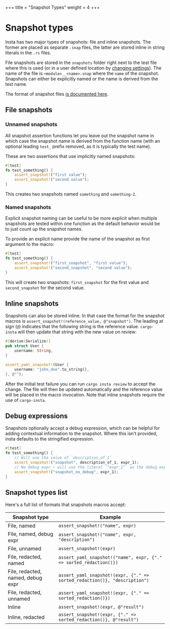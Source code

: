+++
title = "Snapshot Types"
weight = 4
+++

# Snapshot types

Insta has two major types of snapshots: file and inline snapshots. The former
are placed as separate `.snap` files, the latter are stored inline in string
literals in the `.rs` files.

File snapshots are stored in the `snapshots` folder right next to the test file
where this is used (or in a user defined location by
[changing settings](https://docs.rs/insta/latest/insta/struct.Settings.html#method.snapshot_path)). 
The name of the file is `<module>__<name>.snap` where
the `name` of the snapshot. Snapshots can either be explicitly named or the
name is derived from the test name.

The format of snapshot files [is documented here](../snapshot-files/).

## File snapshots

### Unnamed snapshots

All snapshot assertion functions let you leave out the snapshot name in which
case the snapshot name is derived from the function name (with an optional
leading `test_` prefix removed, as it is typically the test name).

These are two assertions that use implicitly named snapshots:

```rust
#[test]
fn test_something() {
    assert_snapshot!("first value");
    assert_snapshot!("second value");
}
```

This creates two snapshots named `something` and `something-2`.

### Named snapshots

Explicit snapshot naming can be useful to be more explicit when multiple
snapshots are tested within one function as the default behavior would be to
just count up the snapshot names.

To provide an explicit name provide the name of the snapshot as first
argument to the macro:

```rust
#[test]
fn test_something() {
    assert_snapshot!("first_snapshot", "first value");
    assert_snapshot!("second_snapshot", "second value");
}
```

This will create two snapshots: `first_snapshot` for the first value and
`second_snapshot` for the second value.

## Inline snapshots

Snapshots can also be stored inline. In that case the format
for the snapshot macros is `assert_snapshot!(reference_value, @"snapshot")`.
The leading at sign (`@`) indicates that the following string is the
reference value. `cargo-insta` will then update that string with the new
value on review:

```rust
#[derive(Serialize)]
pub struct User {
    username: String,
}

assert_yaml_snapshot!(User {
    username: "john_doe".to_string(),
}, @"");
```

After the initial test failure you can run `cargo insta review` to
accept the change. The file will then be updated automatically and the
reference value will be placed in the macro invocation. Note that inline
snapshots require the use of `cargo-insta`.

## Debug expressions

Snapshots optionally accept a debug expression, which can be helpful for adding
contextual information to the snapshot. Where this isn't provided, insta
defaults to the stringified expression.

```rust
#[test]
fn test_something() {
    // Will use tha value of `description_of_1`
    assert_snapshot!("snapshot", description_of_1, expr_1);
    // No debug expr — will use the literal `"expr_1"` as the debug expr
    assert_snapshot!("snapshot_no_debug", expr_1);
}
```

## Snapshot types list

Here's a full list of formats that snapshots macros accept:

| Snapshot type                     | Example                                                                   |
| --------------------------------- | ------------------------------------------------------------------------- |
| File, named                       | `assert_snapshot!("name", expr)`                                          |
| File, named, debug expr           | `assert_snapshot!("name", expr, "description")`                           |
| File, unnamed                     | `assert_snapshot!(expr)`                                                  |
| File, redacted, named             | `assert_yaml_snapshot!("name", expr, {"." => sorted_redaction()})`        |
| File, redacted, named, debug expr | `assert_yaml_snapshot!(expr, {"." => sorted_redaction()}, "description")` |
| File, redacted, unnamed           | `assert_yaml_snapshot!(expr, {"." => sorted_redaction()})`                |
| Inline                            | `assert_snapshot!(expr, @"result")`                                       |
| Inline, redacted                  | `assert_snapshot!(expr, {"." => sorted_redaction()}, @"result")`          |
